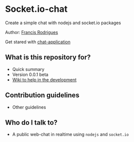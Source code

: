 # Socket.io-chat #

Create a simple chat with nodejs and socket.io packages

Author: [Francis Rodrigues](https://bitbucket.org/devtosystems)

Get stared with [chat-application](https://socket.io/get-started/chat/)

## What is this repository for? ##

* Quick summary
* Version 0.0.1 beta
* [Wiki to help in the development](wiki/Doc_to_help_in_the_development.md)

## Contribution guidelines ##

* Other guidelines

## Who do I talk to? ##

* A public web-chat in realtime using `nodejs` and `socket.io`
